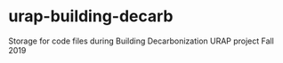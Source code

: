 # urap-building-decarb
Storage for code files during Building Decarbonization URAP project Fall 2019

